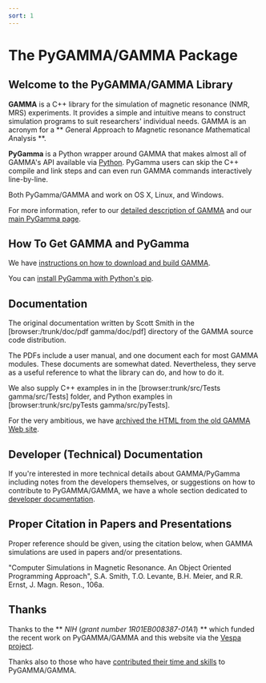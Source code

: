 ```yaml
---
sort: 1
---
```


# The PyGAMMA/GAMMA Package

## Welcome to the PyGAMMA/GAMMA Library

**GAMMA** is a C++ library for the simulation of magnetic resonance (NMR, MRS) experiments. It provides a simple and intuitive means to construct simulation programs to suit researchers' individual needs. GAMMA is an acronym for a ** *G*eneral *A*pproach to *M*agnetic resonance *M*athematical *A*nalysis **.

**PyGamma** is a Python wrapper around GAMMA that makes almost all of GAMMA's API available via [Python](http://www.python.org/). PyGamma users can skip the C++ compile and link steps and can even run GAMMA commands interactively line-by-line.

Both PyGamma/GAMMA and  work on OS X, Linux, and Windows.

For more information, refer to our [detailed description of GAMMA](../docs/technical/GammaDetailedDescription.md) and our [main PyGamma page](../docs/technical/PyGamma.md).


## How To Get GAMMA and PyGamma

We have [instructions on how to download and build GAMMA](../docs/technical/GammaBuildingLibrary.md).

You can [install PyGamma with Python's pip](../docs/technical/PyGamma.md).

## Documentation

The original documentation written by Scott Smith in the [browser:/trunk/doc/pdf gamma/doc/pdf] directory of the GAMMA source code distribution.

The PDFs include a user manual, and one document each for most GAMMA modules. These documents are somewhat dated. Nevertheless, they serve as a useful reference to what the library can do, and how to do it.

We also supply C++ examples in in the [browser:trunk/src/Tests gamma/src/Tests] folder, and Python examples in [browser:trunk/src/pyTests gamma/src/pyTests].

For the very ambitious, we have [archived the HTML from the old GAMMA Web site](http://scion.duhs.duke.edu/guest_svn/gamma_docs/trunk/).


## Developer (Technical) Documentation

If you're interested in more technical details about GAMMA/PyGamma including notes from the developers themselves, or suggestions on how to contribute to PyGAMMA/GAMMA, we have a whole section dedicated to [developer documentation](../docs/technical/TechnicalDocumentation.md).


## Proper Citation in Papers and Presentations
Proper reference should be given, using the citation below, when GAMMA simulations are used in papers and/or presentations.

"Computer Simulations in Magnetic Resonance. An Object Oriented Programming Approach", S.A. Smith, T.O. Levante, B.H. Meier, and R.R. Ernst, J. Magn. Reson., 106a.


## Thanks
Thanks to the ** *NIH* (*grant number 1R01EB008387-01A1*) ** which funded the recent work on PyGAMMA/GAMMA and this website via the [Vespa project](http://github.com/vespa-mrs/vespa).

Thanks also to those who have [contributed their time and skills](../docs/history/GammaContributors.md) to PyGAMMA/GAMMA.
